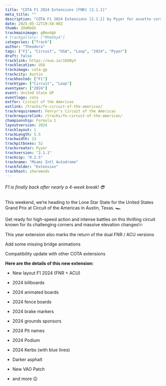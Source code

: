 ```yaml
---
title: "COTA F1 2024 Extensions [FNR] [2.1.1]"
meta_title: ""
description: "COTA F1 2024 Extensions [2.1.1] by Pyyer for assetto corsa"
date: 2025-05-12T19:58:00Z
thumb: 3XmRbGh
trackmainimage: gBmx4gk
# trackgallery: ["MhmVmyA"]
categories: ["Track"]
author: "Theodora"
tags: ["F1", "Circuit", "USA", "Loop", "2024", "Pyyer"]
draft: false
tracklink: https://ouo.io/18O8yV
tracklocation: USA
trackimage: cota-gp
trackcity: Austin
trackhosted: ["F1"]
tracktype: ["Circuit", "Loop"]
eventyear: ["2024"]
event: United State GP
eventlogo: cota
extfor: Circuit of the Americas
extlink: /tracks/fn-circuit-of-the-americas/
trackrequirement: Fenryr's Circuit of the Americas
trackrequirelink: /tracks/fn-circuit-of-the-americas/
championship: Formula 1
layoutversion: 2024
tracklayout: 1
trackLength: 5.5
trackwidth: 13
trackpitboxes: 52
trackcreator: Pyyer
trackversion: "2.1.1"
trackcsp: "0.2.5"
trackname: "Miami Intl Autodrome"
trackfolder: "Extension"
trackhost: sharemods
---
```


###### F1 is finally back after nearly a 4-week break! 😎

This weekend, we’re heading to the Lone Star State for the United States Grand Prix at Circuit of the Americas in Austin, Texas. 🏎️

Get ready for high-speed action and intense battles on this thrilling circuit known for its challenging corners and massive elevation changes!🔥

This year extension also marks the return of the dual FNR / ACU versions

Add some missing bridge animations

Compatibility update with other COTA extensions

**Here are the details of this new extension:**

- New layout F1 2024 (FNR + ACU)

- 2024 billboards

- 2024 animated boards

- 2024 fence boards

- 2024 brake markers

- 2024 grounds sponsors

- 2024 Pit names

- 2024 Podium

- 2024 Kerbs (with blue lines)

- Darker asphalt

- New VAO Patch

- and more 😉